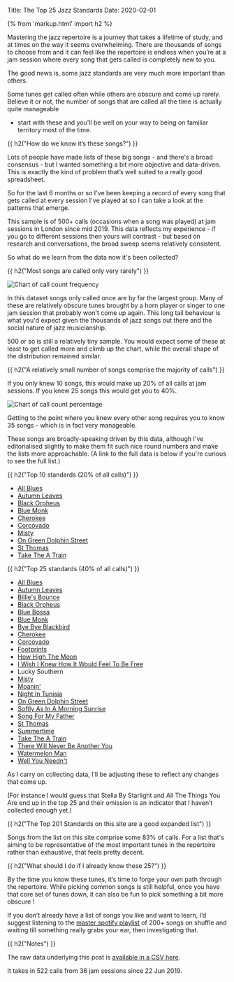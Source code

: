Title: The Top 25 Jazz Standards
Date: 2020-02-01

{% from 'markup.html' import h2 %}


Mastering the jazz repertoire is a journey that takes a
lifetime of study, and at times on the way it seems
overwhelming. There are thousands of
songs to choose from and it can feel like the repertoire
is endless when you’re at a jam session where every song
that gets called is completely new to you.

The good news is, some jazz standards are very much more
important than others.

Some tunes get called often while others are obscure and
come up rarely. Believe it or not, the number of songs
that are called all the time is actually quite manageable
- start with these and you'll be well on your way to being
on familiar territory most of the time.

{{ h2("How do we know it’s these songs?") }}

Lots of people have made lists of these big songs - and
there's a broad consensus - but I wanted something a bit
more objective and data-driven. This is exactly the kind
of problem that’s well suited to a really good spreadsheet.

So for the last 6 months or so I've been keeping a record
of every song that gets called at every session I've played
at so I can take a look at the patterns that emerge.

This sample is of 500+ calls (occasions when a song was
played) at jam sessions in London since mid 2019. This data
reflects my experience - if you go to different sessions
then yours will contrast - but based on research and
conversations, the broad sweep seems relatively consistent.

So what do we learn from the data now it's been collected?

{{ h2("Most songs are called only very rarely") }}

![Chart of call count frequency]({static}/images/512-call-count-freq.png)

In this dataset songs only called once are by far the
largest group. Many of these are relatively obscure tunes
brought by a horn player or singer to one jam session that
probably won't come up again. This long tail behaviour is
what you'd expect given the thousands of jazz songs out
there and the social nature of jazz musicianship.

500 or so is still a relatively tiny sample. You would
expect some of these at least to get called more and climb
up the chart, while the overall shape of the distribution
remained similar.

{{ h2("A relatively small number of songs comprise the majority of calls") }}

If you only knew 10 songs, this would make up 20% of all
calls at jam sessions. If you knew 25 songs this
would get you to 40%.

![Chart of call count percentage]({static}/images/512-call-count-perc.png)

Getting to the point where you knew every other song requires
you to know 35 songs - which is in fact very manageable.

These songs are broadly-speaking driven by this data, although I've
editorialised slightly to make them fit such nice round
numbers and make the lists more approachable. (A link to the full data
is below if you're curious to see the full list.)

{{ h2("Top 10 standards (20% of all calls)") }}

* [All Blues](/all-blues.html)
* [Autumn Leaves](/autumn-leaves.html)
* [Black Orpheus](/black-orpheus.html)
* [Blue Monk](/blue-monk.html)
* [Cherokee](/cherokee.html)
* [Corcovado](/corcovado.html)
* [Misty](/misty.html)
* [On Green Dolphin Street](/on-green-dolphin-street.html)
* [St Thomas](/st-thomas.html)
* [Take The A Train](/take-the-a-train.html)

{{ h2("Top 25 standards (40% of all calls)") }}

* [All Blues](/all-blues.html)
* [Autumn Leaves](/autumn-leaves.html)
* [Billie's Bounce](/billies-bounce.html)
* [Black Orpheus](/black-orpheus.html)
* [Blue Bossa](/blue-bossa.html)
* [Blue Monk](/blue-monk.html)
* [Bye Bye Blackbird](/bye-bye-blackbird.html)
* [Cherokee](/cherokee.html)
* [Corcovado](/corcovado.html)
* [Footprints](/footprints.html)
* [How High The Moon](/how-high-the-moon.html)
* [I Wish I Knew How It Would Feel To Be Free](/i-wish-i-knew-how-it-would-feel-to-be-free.html)
* Lucky Southern
* [Misty](/misty.html)
* [Moanin'](/moanin.html)
* [Night In Tunisia](/night-in-tunisia.html)
* [On Green Dolphin Street](/on-green-dolphin-street.html)
* [Softly As In A Morning Sunrise](/softly-as-in-a-morning-sunrise.html)
* [Song For My Father](/song-for-my-father.html)
* [St Thomas](/st-thomas.html)
* [Summertime](/summertime.html)
* [Take The A Train](/take-the-a-train.html)
* [There Will Never Be Another You](/there-will-never-be-another-you.html)
* [Watermelon Man](/watermelon-man.html)
* [Well You Needn't](/well-you-needent.html)

As I carry on collecting data, I’ll be adjusting these to
reflect any changes that come up.

(For instance I would guess
that Stella By Starlight and All The Things You Are end up in
the top 25 and their omission is an indicator that I haven’t
collected enough yet.)

{{ h2("The Top 201 Standards on this site are a good expanded list") }}

Songs from the list on this site comprise some 83% of calls. For
a list that's aiming to be representative of the most important
tunes in the repertoire rather than exhaustive, that feels pretty
decent.

{{ h2("What should I do if I already know these 25?") }}

By the time you know these tunes, it’s time to forge your own path
through the repertoire. While picking common songs is still helpful,
once you have that core set of tunes down, it can also be fun to
pick something a bit more obscure !

If you don’t already have a list of songs you like and want to learn,
I’d suggest listening to the
[master spotify playlist](https://open.spotify.com/playlist/2jCq77SrgiVScSECYfbeDQ?si=efxyUA0tQl6zISYoBWF9fA) of 200+ songs on shuffle and waiting till something
really grabs your ear, then investigating that.


{{ h2("Notes") }}

The raw data underlying this post is
[available in a CSV here](https://github.com/davidmiller/repertoire/tree/master/content/data/512.calls.csv).

It takes in 522 calls from 36 jam sessions since 22 Jun 2019.
